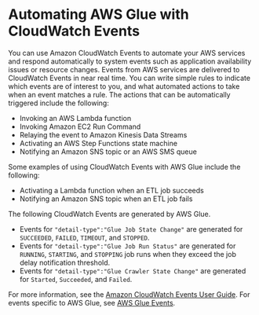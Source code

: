 # Automating AWS Glue with CloudWatch Events<a name="automating-awsglue-with-cloudwatch-events"></a>

You can use Amazon CloudWatch Events to automate your AWS services and respond automatically to system events such as application availability issues or resource changes\. Events from AWS services are delivered to CloudWatch Events in near real time\. You can write simple rules to indicate which events are of interest to you, and what automated actions to take when an event matches a rule\. The actions that can be automatically triggered include the following:
+ Invoking an AWS Lambda function
+ Invoking Amazon EC2 Run Command
+ Relaying the event to Amazon Kinesis Data Streams
+ Activating an AWS Step Functions state machine
+ Notifying an Amazon SNS topic or an AWS SMS queue

Some examples of using CloudWatch Events with AWS Glue include the following:
+ Activating a Lambda function when an ETL job succeeds
+ Notifying an Amazon SNS topic when an ETL job fails

The following CloudWatch Events are generated by AWS Glue\.
+ Events for `"detail-type":"Glue Job State Change"` are generated for `SUCCEEDED`, `FAILED`, `TIMEOUT`, and `STOPPED`\.
+ Events for `"detail-type":"Glue Job Run Status"` are generated for `RUNNING`, `STARTING`, and `STOPPING` job runs when they exceed the job delay notification threshold\.
+ Events for `"detail-type":"Glue Crawler State Change"` are generated for `Started`, `Succeeded`, and `Failed`\.

For more information, see the [Amazon CloudWatch Events User Guide](https://docs.aws.amazon.com/AmazonCloudWatch/latest/events/)\. For events specific to AWS Glue, see [AWS Glue Events](https://docs.aws.amazon.com/AmazonCloudWatch/latest/events/EventTypes.html#glue-event-types)\.
